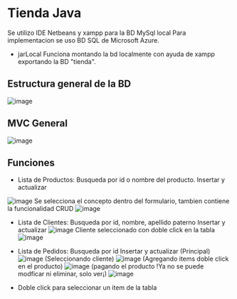 # Tienda Java

Se utilizo IDE Netbeans y xampp para la BD MySql  local
Para implementacion se uso BD SQL de Microsoft Azure.

- jarLocal
Funciona montando la bd localmente con ayuda de xampp
exportando la BD "tienda".

## Estructura general de la BD
![image](https://user-images.githubusercontent.com/62969243/184046804-805fc1f3-5da8-4d26-9516-ee83435b7e97.png)

## MVC General
![image](https://user-images.githubusercontent.com/62969243/184049766-03ed0b89-c1fd-4176-8d52-7f69a53b6986.png)

## Funciones
- Lista de Productos: 
Busqueda por id o nombre del producto.
Insertar y actualizar

![image](https://user-images.githubusercontent.com/62969243/184026826-cdb1cabb-6580-4bc4-9181-747074373390.png)
Se selecciona el concepto dentro del formulario, tambien contiene la funcionalidad CRUD
![image](https://user-images.githubusercontent.com/62969243/184050217-f3620035-58a7-4878-b51a-b17672ac8e59.png)


- Lista de Clientes: 
Busqueda por id, nombre, apellido paterno
Insertar y actualizar
![image](https://user-images.githubusercontent.com/62969243/184050259-6c69a125-13ef-4d38-98b2-5ec347618558.png)
Cliente seleccionado con doble click en la tabla
![image](https://user-images.githubusercontent.com/62969243/184050282-fe62fde2-faa6-4220-a58f-d15f942af36f.png)



- Lista de Pedidos: 
Busqueda por id
Insertar y actualizar
(Principal)
![image](https://user-images.githubusercontent.com/62969243/184050475-e1c0086d-dd9f-4fd2-ae1b-6d3118938d78.png)
(Seleccionando cliente)
![image](https://user-images.githubusercontent.com/62969243/184050523-758a79a8-7102-4342-aef6-b59635eedc47.png)
(Agregando items doble click en el producto)
![image](https://user-images.githubusercontent.com/62969243/184050576-878cb56e-afdf-4b16-af8d-e8f593f06434.png)
(pagando el producto !Ya no se puede modficar ni eliminar, solo ver¡)
![image](https://user-images.githubusercontent.com/62969243/184050457-a6c913d0-0fbc-4820-be87-f29fd804b09b.png)




- Doble click para seleccionar un item de la tabla

